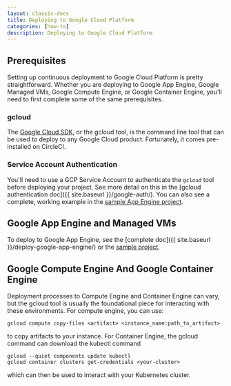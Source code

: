 ```yaml
---
layout: classic-docs
title: Deploying to Google Cloud Platform
categories: [how-to]
description: Deploying to Google Cloud Platform
---
```


## Prerequisites

Setting up continuous deployment to Google Cloud Platform is pretty 
straightforward. Whether you are deploying to Google App Engine, Google Managed 
VMs, Google Compute Engine, or Google Container Engine, you'll need to first 
complete some of the same prerequisites.

### gcloud

The [Google Cloud SDK](https://cloud.google.com/sdk/), or the gcloud tool, is 
the command line tool that can be used to deploy to any Google Cloud product. 
Fortunately, it comes pre-installed on CircleCI.

### Service Account Authentication

You'll need to use a GCP Service Account to authenticate the `gcloud` tool 
before deploying your project. See more detail on this in the 
[gcloud authentication doc]({{ site.baseurl }}/google-auth/). You can also see 
a complete, working example in the 
[sample App Engine project](https://github.com/GoogleCloudPlatform/continuous-deployment-circle).

## Google App Engine and Managed VMs

To deploy to Google App Engine, see the 
[complete doc]({{ site.baseurl }}/deploy-google-app-engine/) or the 
[sample project](https://github.com/GoogleCloudPlatform/continuous-deployment-circle).

## Google Compute Engine And Google Container Engine

Deployment processes to Compute Engine and Container Engine can vary, but the 
gcloud tool is usually the foundational piece for interacting with these 
environments. For compute engine, you can use:

```
gcloud compute copy-files <artifact> <instance_name:path_to_artifact>
```

to copy artifacts to your instance. For Container Engine, the gcloud command can download the kubectl command

```
gcloud --quiet components update kubectl
gcloud container clusters get-credentials <your-cluster>
```

which can then be used to interact with your Kubernetes cluster.
